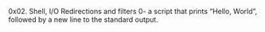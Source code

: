 0x02. Shell, I/O Redirections and filters
0- a script that prints “Hello, World”, followed by a new line to the standard output.
